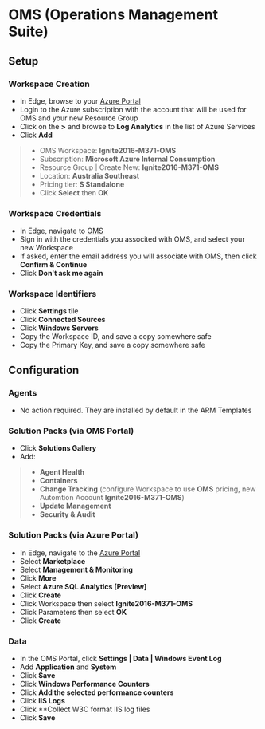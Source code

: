 #  OMS (Operations Management Suite)

## Setup

### Workspace Creation
* In Edge, browse to your [Azure Portal](http://portal.azure.com)
* Login to the Azure subscription with the account that will be used for OMS and your new Resource Group
* Click on the **>** and browse to **Log Analytics** in the list of Azure Services
* Click **Add**
> * OMS Workspace: **Ignite2016-M371-OMS**
> * Subscription: **Microsoft Azure Internal Consumption**
> * Resource Group | Create New: **Ignite2016-M371-OMS**
> * Location: **Australia Southeast**
> * Pricing tier: **S Standalone**
> * Click **Select** then **OK**

### Workspace Credentials
* In Edge, navigate to [OMS](http://wwww.microsoft.com/OMS)
* Sign in with the credentials you associted with OMS, and select your new Workspace
* If asked, enter the email address you will associate with OMS, then click **Confirm & Continue**
* Click **Don't ask me again**

### Workspace Identifiers
* Click **Settings** tile
* Click **Connected Sources**
* Click **Windows Servers**
* Copy the Workspace ID, and save a copy somewhere safe
* Copy the Primary Key, and save a copy somewhere safe

## Configuration

### Agents
* No action required.  They are installed by default in the ARM Templates

### Solution Packs (via OMS Portal)
* Click **Solutions Gallery**
* Add:
> * **Agent Health**
> * **Containers**
> * **Change Tracking** (configure Workspace to use **OMS** pricing, new Automtion Account **Ignite2016-M371-OMS**)
> * **Update Management**
> * **Security & Audit**

### Solution Packs (via Azure Portal)
* In Edge, navigate to the [Azure Portal](http://portal.azure.com)
* Select **Marketplace**
* Select **Management & Monitoring**
* Click **More**
* Select **Azure SQL Analytics [Preview]**
* Click **Create**
* Click Workspace then select **Ignite2016-M371-OMS**
* Click Parameters then select **OK**
* Click **Create**

### Data
* In the OMS Portal, click **Settings | Data | Windows Event Log**
* Add **Application** and **System**
* Click **Save**
* Click **Windows Performance Counters**
* Click **Add the selected performance counters**
* Click **IIS Logs**
* Click **Collect W3C format IIS log files
* Click **Save**
